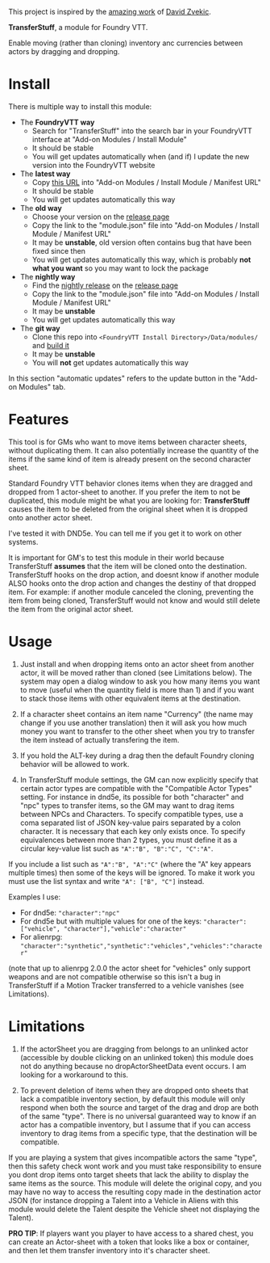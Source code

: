 This project is inspired by the [amazing work](https://github.com/David-Zvekic/DragTransfer) of [David Zvekic](https://ko-fi.com/davidzvekic).

**TransferStuff**, a module for Foundry VTT.

Enable moving (rather than cloning) inventory anc currencies between actors by dragging and dropping.

# Install

There is multiple way to install this module:

- The **FoundryVTT way**
    - Search for "TransferStuff" into the search bar in your FoundryVTT interface at "Add-on Modules / Install Module"
    - It should be stable
    - You will get updates automatically when (and if) I update the new version into the FoundryVTT website
- The **latest way**
    - Copy [this URL](https://github.com/playest/TransferStuff/releases/latest/download/module.json) into "Add-on Modules / Install Module / Manifest URL"
    - It should be stable
    - You will get updates automatically this way
- The **old way**
    - Choose your version on the [release page](https://github.com/playest/TransferStuff/releases)
    - Copy the link to the "module.json" file into "Add-on Modules / Install Module / Manifest URL"
    - It may be **unstable**, old version often contains bug that have been fixed since then
    - You will get updates automatically this way, which is probably **not what you want** so you may want to lock the package
- The **nightly way**
    - Find the [nightly release](https://github.com/playest/TransferStuff/releases/tag/nightly) on the [release page](https://github.com/playest/TransferStuff/releases)
    - Copy the link to the "module.json" file into "Add-on Modules / Install Module / Manifest URL"
    - It may be **unstable**
    - You will get updates automatically this way
- The **git way**
    - Clone this repo into `<FoundryVTT Install Directory>/Data/modules/` and [build it](DEV.md)
    - It may be **unstable**
    - You will **not** get updates automatically this way

In this section "automatic updates" refers to the update button in the "Add-on Modules" tab.

# Features

This tool is for GMs who want to move items between character sheets, without duplicating them. It can also potentially increase the quantity of the items if the same kind of item is already present on the second character sheet.

Standard Foundry VTT behavior clones items when they are dragged and dropped from 1 actor-sheet to another. If you prefer the item to not be duplicated, this module might be what you are looking for: **TransferStuff** causes the item to be deleted from the original sheet when it is dropped onto another actor sheet.

I've tested it with DND5e. You can tell me if you get it to work on other systems.

It is important for GM's to test this module in their world because TransferStuff **assumes** that the item will be cloned onto the destination. TransferStuff hooks on the drop action, and doesnt know if another module ALSO hooks onto the drop action and changes the destiny of that dropped item. For example: if another module canceled the cloning, preventing the item from being cloned, TransferStuff would not know and would still delete the item from the original actor sheet.

# Usage

1. Just install and when dropping items onto an actor sheet from another actor, it will be moved rather than cloned (see Limitations below). The system may open a dialog window to ask you how many items you want to move (useful when the quantity field is more than 1) and if you want to stack those items with other equivalent items at the destination.

2. If a character sheet contains an item name "Currency" (the name may change if you use another translation) then it will ask you how much money you want to transfer to the other sheet when you try to transfer the item instead of actually transfering the item.

3. If you hold the ALT-key during a drag then the default Foundry cloning behavior will be allowed to work.

4. In TransferStuff module settings, the GM can now explicitly specify that certain actor types are compatible with the "Compatible Actor Types" setting. For instance in dnd5e, its possible for both "character" and "npc" types to transfer items, so the GM may want to drag items between NPCs and Characters. To specify compatible types, use a coma separated list of JSON key-value pairs separated by a colon character. It is necessary that each key only exists once. To specify equivalences between more than 2 types, you must define it as a circular key-value list such as `"A":"B", "B":"C", "C":"A"`.

If you include a list such as `"A":"B", "A":"C"` (where the "A" key appears multiple times) then some of the keys will be ignored. To make it work you must use the list syntax and write `"A": ["B", "C"]` instead.

Examples I use:

* For dnd5e: `"character":"npc"`
* For dnd5e but with multiple values for one of the keys: `"character":["vehicle", "character"],"vehicle":"character"`
* For alienrpg: `"character":"synthetic","synthetic":"vehicles","vehicles":"character"`

(note that up to alienrpg 2.0.0 the actor sheet for "vehicles" only support weapons and are not compatible otherwise so this isn't a bug in TransferStuff if a Motion Tracker transferred to a vehicle vanishes (see Limitations).


# Limitations

1) If the actorSheet you are dragging from belongs to an unlinked actor (accessible by double clicking on an unlinked token) this module does not do anything because no dropActorSheetData event occurs. I am looking for a workaround to this.

2) To prevent deletion of items when they are dropped onto sheets that lack a compatible inventory section, by default this module will only respond when both the source and target of the drag and drop are both of the same "type". There is no universal guaranteed way to know if an actor has a compatible inventory, but I assume that if you can access inventory to drag items from a specific type, that the destination will be compatible.

If you are playing a system that gives incompatible actors the same "type", then this safety check wont work and you must take responsibility to ensure you dont drop items onto target sheets that lack the ability to display the same items as the source. This module will delete the original copy, and you may have no way to access the resulting copy made in the destination actor JSON (for instance dropping a Talent into a Vehicle in Aliens with this module would delete the Talent despite the Vehicle sheet not displaying the Talent).

**PRO TIP**: If players want you player to have access to a shared chest, you can create an Actor-sheet with a token that looks like a box or container, and then let them transfer inventory into it's character sheet.
